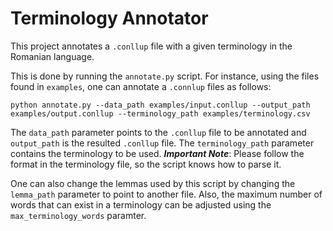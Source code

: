 # Terminology Annotator

This project annotates a `.conllup` file with a given terminology in the Romanian language.

This is done by running the `annotate.py` script. For instance, using the files found in `examples`, one can annotate a `.connlup` files as follows:

```
python annotate.py --data_path examples/input.conllup --output_path examples/output.conllup --terminology_path examples/terminology.csv
```

The `data_path` parameter points to the `.conllup` file to be annotated and `output_path` is the resulted `.conllup` file. The `terminology_path` parameter contains the
terminology to be used. ***Important Note***: Please follow the format in the terminology file, so the script knows how to parse it.

One can also change the lemmas used by this script by changing the `lemma_path` parameter to point to another file. Also, the maximum number of words that can exist in
a terminology can be adjusted using the `max_terminology_words` paramter.
